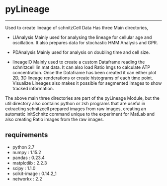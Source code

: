 # pyLineage
***
Used to create lineage of schnitzCell Data
Has three Main directories,
- LIAnalysis
  Mainly used for analysing the lineage for cellular age and oscillation.
  It also prepares data for stochastic HMM Analysis and GPR.
  
- PDAnalysis
  Mainly used for analysis on doubling time and cell size.

- lineageIO
  Mainly used to create a custom Dataframe reading the schnitzcell lin.mat data.
  It can also load Ratio Imgs to calculate ATP concentration.
  Once the Dataframe has been created it can either plot 2D, 3D lineage renderations or create histograms of each time point.
  Visualize Lineages also makes it possible for segmented images to show tracked information.

The above main three directories are part of the pyLineage Module,
but the util directory also contains python or zsh programs that are useful in extracting schnitzcell prepared images from raw images,
creating an automatic initSchnitz command unique to the experiment for MatLab and also creating Ratio images from the raw images.


## requirements
- python 2.7
- numpy : 1.15.2
- pandas : 0.23.4
- matplotlib : 2.2.3
- scipy : 1.1.0
- scikit-image : 0.14.2_1
- networkx : 2.2
